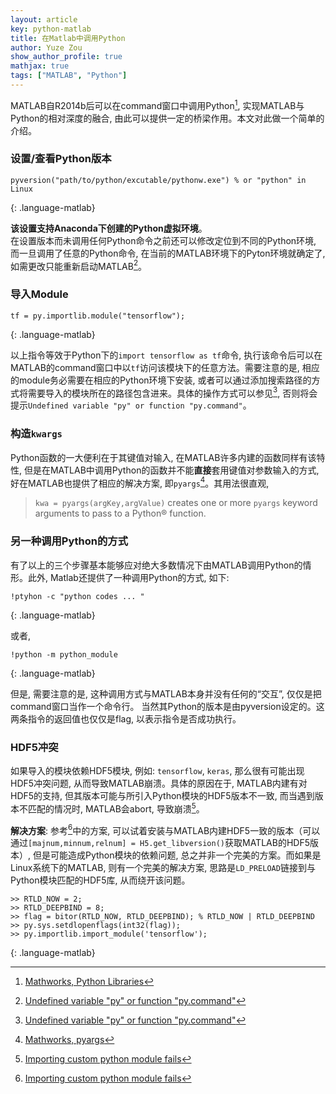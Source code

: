 ```yaml
---
layout: article
key: python-matlab
title: 在Matlab中调用Python
author: Yuze Zou
show_author_profile: true
mathjax: true
tags: ["MATLAB", "Python"]
---
```

MATLAB自R2014b后可以在command窗口中调用Python[^1], 实现MATLAB与Python的相对深度的融合, 由此可以提供一定的桥梁作用。本文对此做一个简单的介绍。

### 设置/查看Python版本

```
pyversion("path/to/python/excutable/pythonw.exe") % or "python" in Linux
```
{: .language-matlab}

**该设置支持Anaconda下创建的Python虚拟环境**。  
在设置版本而未调用任何Python命令之前还可以修改定位到不同的Python环境, 而一旦调用了任意的Python命令, 在当前的MATLAB环境下的Pyton环境就确定了, 如需更改只能重新启动MATLAB[^2]。

### 导入Module

```
tf = py.importlib.module("tensorflow");
```
{: .language-matlab}

以上指令等效于Python下的`import tensorflow as tf`命令, 执行该命令后可以在MATLAB的command窗口中以`tf`访问该模块下的任意方法。需要注意的是, 相应的module务必需要在相应的Python环境下安装, 或者可以通过添加搜索路径的方式将需要导入的模块所在的路径包含进来。具体的操作方式可以参见[^2], 否则将会提示`Undefined variable "py" or function "py.command"`。

### 构造`kwargs`

Python函数的一大便利在于其键值对输入, 在MATLAB许多内建的函数同样有该特性, 但是在MATLAB中调用Python的函数并不能**直接**套用键值对参数输入的方式, 好在MATLAB也提供了相应的解决方案, 即`pyargs`[^3]。其用法很直观, 

> `kwa = pyargs(argKey,argValue)` creates one or more `pyargs` keyword arguments to pass to a Python® function.

### 另一种调用Python的方式

有了以上的三个步骤基本能够应对绝大多数情况下由MATLAB调用Python的情形。此外, Matlab还提供了一种调用Python的方式, 如下:

```
!ptyhon -c "python codes ... "
```
{: .language-matlab}

或者,   

```
!python -m python_module
```
{: .language-matlab}

但是, 需要注意的是, 这种调用方式与MATLAB本身并没有任何的“交互”, 仅仅是把command窗口当作一个命令行。 当然其Python的版本是由pyversion设定的。这两条指令的返回值也仅仅是flag, 以表示指令是否成功执行。

### HDF5冲突

如果导入的模块依赖HDF5模块, 例如: `tensorflow`, `keras`, 那么很有可能出现HDF5冲突问题, 从而导致MATLAB崩溃。具体的原因在于, MATLAB内建有对HDF5的支持, 但其版本可能与所引入Python模块的HDF5版本不一致, 而当遇到版本不匹配的情况时, MATLAB会abort, 导致崩溃[^4]。

**解决方案**: 参考[^4]中的方案, 可以试着安装与MATLAB内建HDF5一致的版本（可以通过`[majnum,minnum,relnum] = H5.get_libversion()`获取MATLAB的HDF5版本）, 但是可能造成Python模块的依赖问题, 总之并非一个完美的方案。而如果是Linux系统下的MATLAB, 则有一个完美的解决方案, 思路是`LD_PRELOAD`链接到与Python模块匹配的HDF5库, 从而绕开该问题。

```
>> RTLD_NOW = 2;
>> RTLD_DEEPBIND = 8;
>> flag = bitor(RTLD_NOW, RTLD_DEEPBIND); % RTLD_NOW | RTLD_DEEPBIND
>> py.sys.setdlopenflags(int32(flag));
>> py.importlib.import_module('tensorflow');
```
{: .language-matlab}

[^1]: [Mathworks, Python Libraries](https://www.mathworks.com/help/matlab/call-python-libraries.html)
[^2]: [Undefined variable "py" or function "py.command"](https://www.mathworks.com/help/matlab/matlab_external/undefined-variable-py-or-function-py-command.html)
[^3]: [Mathworks, pyargs](https://www.mathworks.com/help/matlab/ref/pyargs.html)
[^4]: [Importing custom python module fails](https://www.mathworks.com/matlabcentral/answers/265247-importing-custom-python-module-fails#comment_338642)